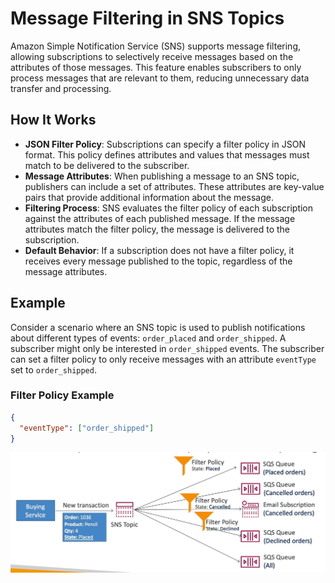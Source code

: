 # Message Filtering in SNS Topics

Amazon Simple Notification Service (SNS) supports message filtering, allowing subscriptions to selectively receive messages based on the attributes of those messages. This feature enables subscribers to only process messages that are relevant to them, reducing unnecessary data transfer and processing.

## How It Works

- **JSON Filter Policy**: Subscriptions can specify a filter policy in JSON format. This policy defines attributes and values that messages must match to be delivered to the subscriber.
- **Message Attributes**: When publishing a message to an SNS topic, publishers can include a set of attributes. These attributes are key-value pairs that provide additional information about the message.
- **Filtering Process**: SNS evaluates the filter policy of each subscription against the attributes of each published message. If the message attributes match the filter policy, the message is delivered to the subscription.
- **Default Behavior**: If a subscription does not have a filter policy, it receives every message published to the topic, regardless of the message attributes.

## Example

Consider a scenario where an SNS topic is used to publish notifications about different types of events: `order_placed` and `order_shipped`. A subscriber might only be interested in `order_shipped` events. The subscriber can set a filter policy to only receive messages with an attribute `eventType` set to `order_shipped`.

### Filter Policy Example

```json
{
  "eventType": ["order_shipped"]
}
```

![Message Filtering in SNS](../../resources/images/sns-sqs/message-filtering.png)